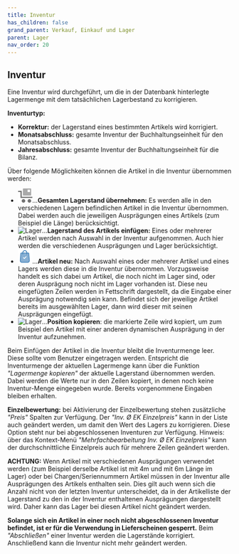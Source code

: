 ```yaml
---
title: Inventur
has_children: false
grand_parent: Verkauf, Einkauf und Lager
parent: Lager
nav_order: 20
---
```


## Inventur

Eine Inventur wird durchgeführt, um die in der Datenbank hinterlegte Lagermenge mit dem tatsächlichen Lagerbestand zu korrigieren.

**Inventurtyp:**

- **Korrektur:** der Lagerstand eines bestimmten Artikels wird korrigiert.
- **Monatsabschluss:** gesamte Inventur der Buchhaltungseinheit für den Monatsabschluss.
- **Jahresabschluss:** gesamte Inventur der Buchhaltungseinheit für die Bilanz.

Über folgende Möglichkeiten können die Artikel in die Inventur übernommen werden:

- ![Lager](../../Pictures/Symbol_Store.svg)...**Gesamten Lagerstand übernehmen:** Es werden alle in den verschiedenen Lagern befindlichen Artikel in die Inventur übernommen. Dabei werden auch die jeweiligen Ausprägungen eines Artikels (zum Beispiel die Länge) berücksichtigt.
- ![Lager](../../Pictures/Symbol_InventoryInsertStore.svg )...**Lagerstand des Artikels einfügen:** Eines oder mehrerer Artikel werden nach Auswahl in der Inventur aufgenommen. Auch hier werden die verschiedenen Ausprägungen und Lager berücksichtigt.
- ![Lager](../../Pictures/Symbol_Article.svg)...**Artikel neu:** Nach Auswahl eines oder mehrerer Artikel und eines Lagers werden diese in die Inventur übernommen. Vorzugsweise handelt es sich dabei um Artikel, die noch nicht im Lager sind, oder deren Ausprägung noch nicht im Lager vorhanden ist.
Diese neu eingefügten Zeilen werden in Fettschrift dargestellt, da die Eingabe einer Ausprägung notwendig sein kann. Befindet sich der jeweilige Artikel bereits im ausgewählten Lager, dann wird dieser mit seinen Ausprägungen eingefügt.
- ![Lager](../../Pictures/Symbol_Copy.svg)...**Position kopieren**: die markierte Zeile wird kopiert, um zum Beispiel den Artikel mit einer anderen dynamischen Ausprägung in der Inventur aufzunehmen.

Beim Einfügen der Artikel in die Inventur bleibt die Inventurmenge leer. Diese sollte vom Benutzer eingetragen werden. Entspricht die Inventurmenge der aktuellen Lagermenge kann über die Funktion *"Lagermenge kopieren"* der aktuelle Lagerstand übernommen werden. Dabei werden die Werte nur in den Zeilen kopiert, in denen noch keine Inventur-Menge eingegeben wurde. Bereits vorgenommene Eingaben bleiben erhalten.

**Einzelbewertung:** bei Aktivierung der Einzelbewertung stehen zusätzliche *"Preis"* Spalten zur Verfügung. Der *"Inv. Ø EK Einzelpreis"* kann in der Liste auch geändert werden, um damit den Wert des Lagers zu korrigieren.
Diese Option steht nur bei abgeschlossenen Inventuren zur Verfügung.
Hinweis: über das Kontext-Menü *"Mehrfachbearbeitung Inv. Ø EK Einzelpreis"* kann der durchschnittliche Einzelpreis auch für mehrere Zeilen geändert werden.

**ACHTUNG:** Wenn Artikel mit verschiedenen Ausprägungen verwendet werden (zum Beispiel derselbe Artikel ist mit 4m und mit 6m Länge im Lager) oder bei Chargen/Seriennummern Artikel müssen in der Inventur alle Ausprägungen des Artikels enthalten sein. Dies gilt auch wenn sich die Anzahl nicht von der letzten Inventur unterscheidet, da in der Artikelliste der Lagerstand zu den in der Inventur enthaltenen Ausprägungen dargestellt wird.
Daher kann das Lager bei diesen Artikel nicht geändert werden.

**Solange sich ein Artikel in einer noch nicht abgeschlossenen Inventur befindet, ist er für die Verwendung in Lieferscheinen gesperrt.**
Beim *"Abschließen"* einer Inventur werden die Lagerstände korrigiert. Anschließend kann die Inventur nicht mehr geändert werden.

